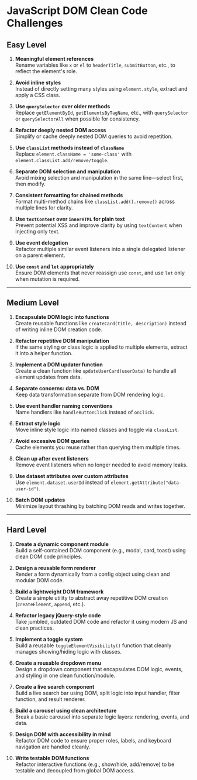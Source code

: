 # JavaScript DOM Clean Code Challenges

## Easy Level

1. **Meaningful element references**  
   Rename variables like `x` or `el` to `headerTitle`, `submitButton`, etc., to reflect the element's role.

2. **Avoid inline styles**  
   Instead of directly setting many styles using `element.style`, extract and apply a CSS class.

3. **Use `querySelector` over older methods**  
   Replace `getElementById`, `getElementsByTagName`, etc., with `querySelector` or `querySelectorAll` when possible for consistency.

4. **Refactor deeply nested DOM access**  
   Simplify or cache deeply nested DOM queries to avoid repetition.

5. **Use `classList` methods instead of `className`**  
   Replace `element.className = 'some-class'` with `element.classList.add/remove/toggle`.

6. **Separate DOM selection and manipulation**  
   Avoid mixing selection and manipulation in the same line—select first, then modify.

7. **Consistent formatting for chained methods**  
   Format multi-method chains like `classList.add().remove()` across multiple lines for clarity.

8. **Use `textContent` over `innerHTML` for plain text**  
   Prevent potential XSS and improve clarity by using `textContent` when injecting only text.

9. **Use event delegation**  
   Refactor multiple similar event listeners into a single delegated listener on a parent element.

10. **Use `const` and `let` appropriately**  
    Ensure DOM elements that never reassign use `const`, and use `let` only when mutation is required.

---

## Medium Level

1. **Encapsulate DOM logic into functions**  
   Create reusable functions like `createCard(title, description)` instead of writing inline DOM creation code.

2. **Refactor repetitive DOM manipulation**  
   If the same styling or class logic is applied to multiple elements, extract it into a helper function.

3. **Implement a DOM updater function**  
   Create a clean function like `updateUserCard(userData)` to handle all element updates from data.

4. **Separate concerns: data vs. DOM**  
   Keep data transformation separate from DOM rendering logic.

5. **Use event handler naming conventions**  
   Name handlers like `handleButtonClick` instead of `onClick`.

6. **Extract style logic**  
   Move inline style logic into named classes and toggle via `classList`.

7. **Avoid excessive DOM queries**  
   Cache elements you reuse rather than querying them multiple times.

8. **Clean up after event listeners**  
   Remove event listeners when no longer needed to avoid memory leaks.

9. **Use dataset attributes over custom attributes**  
   Use `element.dataset.userId` instead of `element.getAttribute("data-user-id")`.

10. **Batch DOM updates**  
    Minimize layout thrashing by batching DOM reads and writes together.

---

## Hard Level

1. **Create a dynamic component module**  
   Build a self-contained DOM component (e.g., modal, card, toast) using clean DOM code principles.

2. **Design a reusable form renderer**  
   Render a form dynamically from a config object using clean and modular DOM code.

3. **Build a lightweight DOM framework**  
   Create a simple utility to abstract away repetitive DOM creation (`createElement`, `append`, etc.).

4. **Refactor legacy jQuery-style code**  
   Take jumbled, outdated DOM code and refactor it using modern JS and clean practices.

5. **Implement a toggle system**  
   Build a reusable `toggleElementVisibility()` function that cleanly manages showing/hiding logic with classes.

6. **Create a reusable dropdown menu**  
   Design a dropdown component that encapsulates DOM logic, events, and styling in one clean function/module.

7. **Create a live search component**  
   Build a live search bar using DOM, split logic into input handler, filter function, and result renderer.

8. **Build a carousel using clean architecture**  
   Break a basic carousel into separate logic layers: rendering, events, and data.

9. **Design DOM with accessibility in mind**  
   Refactor DOM code to ensure proper roles, labels, and keyboard navigation are handled cleanly.

10. **Write testable DOM functions**  
    Refactor interactive functions (e.g., show/hide, add/remove) to be testable and decoupled from global DOM access.
